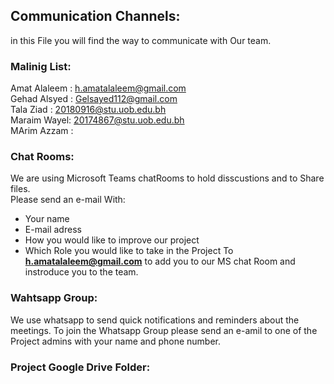 ## Communication Channels: 
in this File you will find the way to communicate with Our team.

### Malinig List: 
Amat Alaleem : h.amatalaleem@gmail.com <br />
Gehad Alsyed : Gelsayed112@gmail.com <br />
Tala Ziad : 20180916@stu.uob.edu.bh <br />
Maraim Wayel: 20174867@stu.uob.edu.bh <br />
MArim Azzam :<br />

### Chat Rooms:
We are using Microsoft Teams chatRooms to hold disscustions and to Share files. <br />
Please send an e-mail With: <br /> 
- Your name 
- E-mail adress
- How you would like to improve our project
- Which Role you would like to take in the Project
To **h.amatalaleem@gmail.com** to add you to our MS chat Room and instroduce you to the team.

### Wahtsapp Group:
We use whatsapp to send quick notifications and reminders about the meetings.
To join the Whatsapp Group please send an e-amil to one of the Project admins with your  name and phone number. 

### Project Google Drive Folder:

